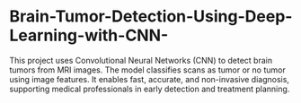 # Brain-Tumor-Detection-Using-Deep-Learning-with-CNN-
This project uses Convolutional Neural Networks (CNN) to detect brain tumors from MRI images. The model classifies scans as tumor or no tumor using image features. It enables fast, accurate, and non-invasive diagnosis, supporting medical professionals in early detection and treatment planning.
